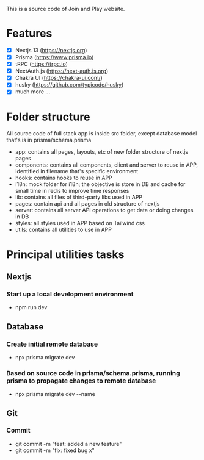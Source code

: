 This is a source code of Join and Play website.

# Features

-   [x] Nextjs 13 (https://nextjs.org)
-   [x] Prisma (https://www.prisma.io)
-   [x] tRPC (https://trpc.io)
-   [x] NextAuth.js (https://next-auth.js.org)
-   [x] Chakra UI (https://chakra-ui.com/)
-   [x] husky (https://github.com/typicode/husky)
-   [x] much more ...

# Folder structure

All source code of full stack app is inside src folder, except database model that's is in prisma/schema.prisma

-   app: contains all pages, layouts, etc of new folder structure of nextjs pages
-   components: contains all components, client and server to reuse in APP, identified in filename that's specific environment
-   hooks: contains hooks to reuse in APP
-   i18n: mock folder for i18n; the objective is store in DB and cache for small time in redis to improve time responses
-   lib: contains all files of third-party libs used in APP
-   pages: contain api and all pages in old structure of nextjs
-   server: contains all server API operations to get data or doing changes in DB
-   styles: all styles used in APP based on Tailwind css
-   utils: contains all utilities to use in APP

# Principal utilities tasks

## Nextjs

### Start up a local development environment

-   npm run dev

## Database

### Create initial remote database

-   npx prisma migrate dev

### Based on source code in prisma/schema.prisma, running prisma to propagate changes to remote database

-   npx prisma migrate dev --name <filename-migration>

## Git

### Commit

-   git commit -m "feat: added a new feature"
-   git commit -m "fix: fixed bug x"
